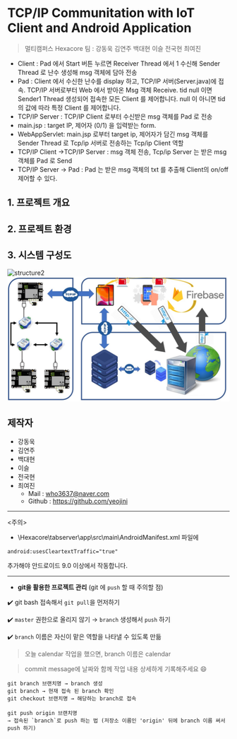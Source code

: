 # TCP/IP Communitation with IoT Client and Android Application
> 멀티캠퍼스 Hexacore 팀 : 강동욱 김연주 백대현 이슬 전국현 최여진



- Client : Pad 에서 Start 버튼 누르면 Receiver Thread 에서 1 수신해 Sender Thread 로 난수 생성해 msg 객체에 담아 전송
- Pad : Client 에서 수신한 난수를 display 하고, TCP/IP 서버(Server.java)에 접속. TCP/IP 서버로부터 Web 에서 받아온 Msg 객체 Receive. tid  null 이면 Sender1 Thread 생성되어 접속한 모든 Client 를 제어합니다. null 이 아니면 tid 의 값에 따라 특정 Client 를 제어합니다.
- TCP/IP Server : TCP/IP Client 로부터 수신받은 msg 객체를 Pad 로 전송
- main.jsp : target IP, 제어자 (0/1) 을 입력받는 form.
- WebAppServlet: main.jsp 로부터 target ip, 제어자가 담긴 msg 객체를 Sender Thread 로 Tcp/ip 서버로 전송하는 Tcp/ip Client 역할
- TCP/IP Client ->TCP/IP Server : msg 객체 전송, Tcp/ip Server 는 받은 msg 객체를 Pad 로 Send
- TCP/IP Server -> Pad : Pad 는 받은 msg 객체의 txt 를 추출해 Client의 on/off 제어할 수 있다.





## 1. 프로젝트 개요

## 2. 프로젝트 환경

## 3. 시스템 구성도  

![structure2](C:\Hexacore_MiniProject\IMG\structure2.jpg)
![structure2](./IMG/structure2.jpg)

## 제작자

- 강동욱 
- 김연주
- 백대현 
- 이슬 
- 전국현 
- 최여진
  - Mail : who3637@naver.com
  - Github : https://github.com/yeojini

---
<주의>
- \Hexacore\tabserver\app\src\main\AndroidManifest.xml 파일에
```
android:usesCleartextTraffic="true"
```

추가해야 안드로이드 9.0 이상에서 작동합니다.

---

- **git을 활용한 프로젝트 관리** (git 에 `push` 할 때 주의할 점)​

✔️ git bash 접속해서 `git pull`을 먼저하기

✔️ `master` 권한으로 올리지 않기 → `branch` 생성해서 `push` 하기

✔️ `branch` 이름은 자신이 맡은 역할을 나타낼 수 있도록 만듦

> 오늘 calendar 작업을 했으면, branch 이름은 calendar

> commit message에 날짜와 함께 작업 내용 상세하게 기록해주세요 😄

    git branch 브랜치명 → branch 생성
    git branch → 현재 접속 된 branch 확인
    git checkout 브랜치명 → 해당하는 branch로 접속
    
    git push origin 브랜치명
    → 접속된 `branch`로 push 하는 법 (저장소 이름인 'origin' 뒤에 branch 이름 써서 push 하기)
